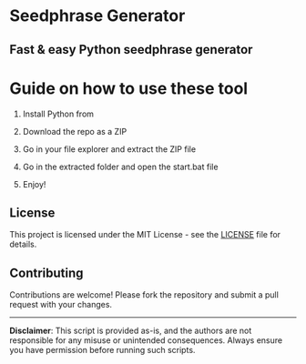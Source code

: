 # Seedphrase Generator       
          
## Fast & easy Python seedphrase generator         
              
# Guide on how to use these tool           
               
1. Install Python from           
   
2. Download the repo as a ZIP         
    
3. Go in your file explorer and extract the ZIP file      
          
4. Go in the extracted folder and open the start.bat file      
         
5. Enjoy!         
             
## License             
      
This project is licensed under the MIT License - see the [LICENSE](LICENSE) file for details.                  
    
## Contributing     
        
Contributions are welcome! Please fork the repository and submit a pull request with your changes.             
         
---       
        
**Disclaimer**: This script is provided as-is, and the authors are not responsible for any misuse or unintended consequences. Always ensure you have permission before running such scripts.            